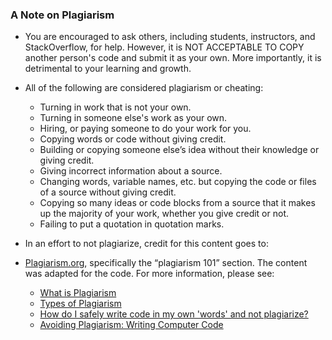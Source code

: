 ### A Note on Plagiarism
* You are encouraged to ask others, including students, instructors, and StackOverflow, for help. However, it is NOT ACCEPTABLE TO COPY another person's code and submit it as your own. More importantly, it is detrimental to your learning and growth.
* All of the following are considered plagiarism or cheating:
  * Turning in work that is not your own.
  * Turning in someone else's work as your own.
  * Hiring, or paying someone to do your work for you.
  * Copying words or code without giving credit.
  * Building or copying someone else’s idea without their knowledge or giving credit.
  * Giving incorrect information about a source.
  * Changing words, variable names, etc. but copying the code or files of a source without giving credit.
  * Copying so many ideas or code blocks from a source that it makes up the majority of your work, whether you give credit or not.
  * Failing to put a quotation in quotation marks.


* In an effort to not plagiarize, credit for this content goes to:
* [Plagiarism.org](plagiarism.org), specifically the “plagiarism 101” section. The content was adapted for the code. For more information, please see:
  * [What is Plagiarism](http://www.plagiarism.org/plagiarism-101/what-is-plagiarism)
  * [Types of Plagiarism](http://www.plagiarism.org/plagiarism-101/types-of-plagiarism)
  * [How do I safely write code in my own 'words' and not plagiarize?](http://programmers.stackexchange.com/questions/80167/how-do-i-safely-write-code-in-my-own-words-and-not-plagiarize)
  * [Avoiding Plagiarism: Writing Computer Code](http://www.upenn.edu/academicintegrity/ai_computercode.html)
